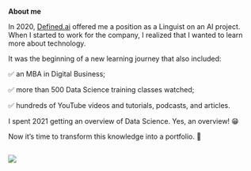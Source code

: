 **About me**

In 2020, [Defined.ai](https://www.defined.ai/) offered me a position as a Linguist on an AI project. When I started to work for the company, I realized that I wanted to learn more about technology. 

It was the beginning of a new learning journey that also included:

✅ an MBA in Digital Business; 

✅ more than 500 Data Science training classes watched; 
 
✅ hundreds of YouTube videos and tutorials, podcasts, and articles.

I spent 2021 getting an overview of Data Science. Yes, an overview! 😁

Now it’s time to transform this knowledge into a portfolio. 🚀

##

<div
  <a href="https://www.linkedin.com/in/santos-elisa"><img src="https://img.shields.io/badge/LinkedIn-0077B5?style=for-the-badge&logo=linkedin&logoColor=white" target-"_blank"></a>
</div>
